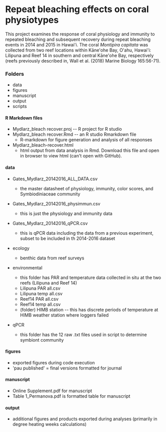 # Repeat bleaching effects on coral physiotypes 
This project examines the response of coral physiology and immunity to repeated bleaching and subsequent recovery during repeat bleaching events in 2014 and 2015 in Hawai'i. The coral *Montipira capitata* was collected from two reef locations within Kāne'ohe Bay, O'ahu, Hawai'i: Lilipuna and Reef 14 in southern and central Kāne'ohe Bay, respectively (reefs previously described in, Wall et al. (2018) Marine Biology 165:56-71).


### Folders
- data
- figures
- manuscript
- output
- scripts

#### R Markdown files
 - Mydlarz_bleach recover.proj -- R project for R studio
 - Mydlarz_bleach recover.Rmd -- an R studio Rmarkdown file
     - R-markdown for figure generation and analysis of all responses
 - Mydlarz_bleach-recover.html
     - html output from data analysis in Rmd. Download this file and open in browser to view html (can't open with GitHub).
      
#### data
  - Gates_Mydlarz_20142016_ALL_DATA.csv
      - the master datasheet of physiology, immunity, color scores, and Symbiodiniaceae community
  - Gates_Mydlarz_20142016_physimmun.csv
      - this is just the physiology and immunity data
  - Gates_Mydlarz_20142016_qPCR.csv
      - this is qPCR data including the data from a previous experiment, subset to be included in th 2014-2016 dataset
      
  - ecology
      - benthic data from reef surveys 
      
  - environmental
      - this folder has PAR and temperature data collected in situ at the two reefs (Lilipuna and Reef 14)
      - Lilipuna PAR all.csv
      - Lilipuna temp all.csv
      - Reef14 PAR all.csv
      - Reef14 temp all.csv
      - (folder) HIMB station -- this has discrete periods of temperature at HIMB weather station where loggers failed
      
   - qPCR
      - this folder has the 12 raw .txt files used in script to determine symbiont community
     
#### figures
   - exported figures during code execution
   - 'pau published' = final versions formatted for journal
   
#### manuscript
   - Online Supplement.pdf for manuscript 
   - Table 1_Permanova.pdf is formatted table for manuscript
      
#### output
  - additional figures and products exported during analyses (primarily in degree heating weeks calculations)


